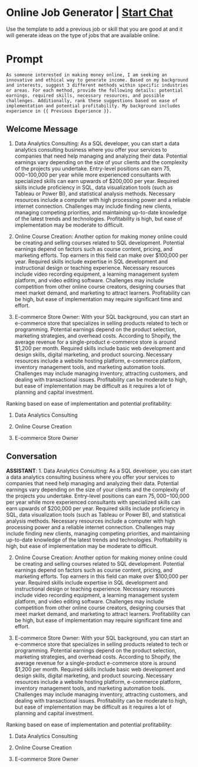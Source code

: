 

# Online Job Generator | [Start Chat](https://gptcall.net/chat.html?data=%7B%22contact%22%3A%7B%22id%22%3A%227QKHXHL7LyoSm6hkRVkKL%22%2C%22flow%22%3Atrue%7D%7D)
Use the template to add a previous job or skill that you are good at and it will generate ideas on the type of jobs that are available online.

# Prompt

```
As someone interested in making money online, I am seeking an innovative and ethical way to generate income. Based on my background and interests, suggest 3 different methods within specific industries or areas. For each method, provide the following details: potential earnings, required skills, necessary resources, and possible challenges. Additionally, rank these suggestions based on ease of implementation and potential profitability. My background includes experience in {{ Previous Experience }}.

```

## Welcome Message
1. Data Analytics Consulting: As a SQL developer, you can start a data analytics consulting business where you offer your services to companies that need help managing and analyzing their data. Potential earnings vary depending on the size of your clients and the complexity of the projects you undertake. Entry-level positions can earn $75,000-$100,000 per year while more experienced consultants with specialized skills can earn upwards of $200,000 per year. Required skills include proficiency in SQL, data visualization tools (such as Tableau or Power BI), and statistical analysis methods. Necessary resources include a computer with high processing power and a reliable internet connection. Challenges may include finding new clients, managing competing priorities, and maintaining up-to-date knowledge of the latest trends and technologies. Profitability is high, but ease of implementation may be moderate to difficult.



2. Online Course Creation: Another option for making money online could be creating and selling courses related to SQL development. Potential earnings depend on factors such as course content, pricing, and marketing efforts. Top earners in this field can make over $100,000 per year. Required skills include expertise in SQL development and instructional design or teaching experience. Necessary resources include video recording equipment, a learning management system platform, and video editing software. Challenges may include competition from other online course creators, designing courses that meet market demand, and marketing to attract learners. Profitability can be high, but ease of implementation may require significant time and effort.



3. E-commerce Store Owner: With your SQL background, you can start an e-commerce store that specializes in selling products related to tech or programming. Potential earnings depend on the product selection, marketing strategies, and overhead costs. According to Shopify, the average revenue for a single-product e-commerce store is around $1,200 per month. Required skills include basic web development and design skills, digital marketing, and product sourcing. Necessary resources include a website hosting platform, e-commerce platform, inventory management tools, and marketing automation tools. Challenges may include managing inventory, attracting customers, and dealing with transactional issues. Profitability can be moderate to high, but ease of implementation may be difficult as it requires a lot of planning and capital investment.



Ranking based on ease of implementation and potential profitability:

1. Data Analytics Consulting

2. Online Course Creation

3. E-commerce Store Owner

## Conversation

**ASSISTANT**: 1. Data Analytics Consulting: As a SQL developer, you can start a data analytics consulting business where you offer your services to companies that need help managing and analyzing their data. Potential earnings vary depending on the size of your clients and the complexity of the projects you undertake. Entry-level positions can earn $75,000-$100,000 per year while more experienced consultants with specialized skills can earn upwards of $200,000 per year. Required skills include proficiency in SQL, data visualization tools (such as Tableau or Power BI), and statistical analysis methods. Necessary resources include a computer with high processing power and a reliable internet connection. Challenges may include finding new clients, managing competing priorities, and maintaining up-to-date knowledge of the latest trends and technologies. Profitability is high, but ease of implementation may be moderate to difficult.



2. Online Course Creation: Another option for making money online could be creating and selling courses related to SQL development. Potential earnings depend on factors such as course content, pricing, and marketing efforts. Top earners in this field can make over $100,000 per year. Required skills include expertise in SQL development and instructional design or teaching experience. Necessary resources include video recording equipment, a learning management system platform, and video editing software. Challenges may include competition from other online course creators, designing courses that meet market demand, and marketing to attract learners. Profitability can be high, but ease of implementation may require significant time and effort.



3. E-commerce Store Owner: With your SQL background, you can start an e-commerce store that specializes in selling products related to tech or programming. Potential earnings depend on the product selection, marketing strategies, and overhead costs. According to Shopify, the average revenue for a single-product e-commerce store is around $1,200 per month. Required skills include basic web development and design skills, digital marketing, and product sourcing. Necessary resources include a website hosting platform, e-commerce platform, inventory management tools, and marketing automation tools. Challenges may include managing inventory, attracting customers, and dealing with transactional issues. Profitability can be moderate to high, but ease of implementation may be difficult as it requires a lot of planning and capital investment.



Ranking based on ease of implementation and potential profitability:

1. Data Analytics Consulting

2. Online Course Creation

3. E-commerce Store Owner

